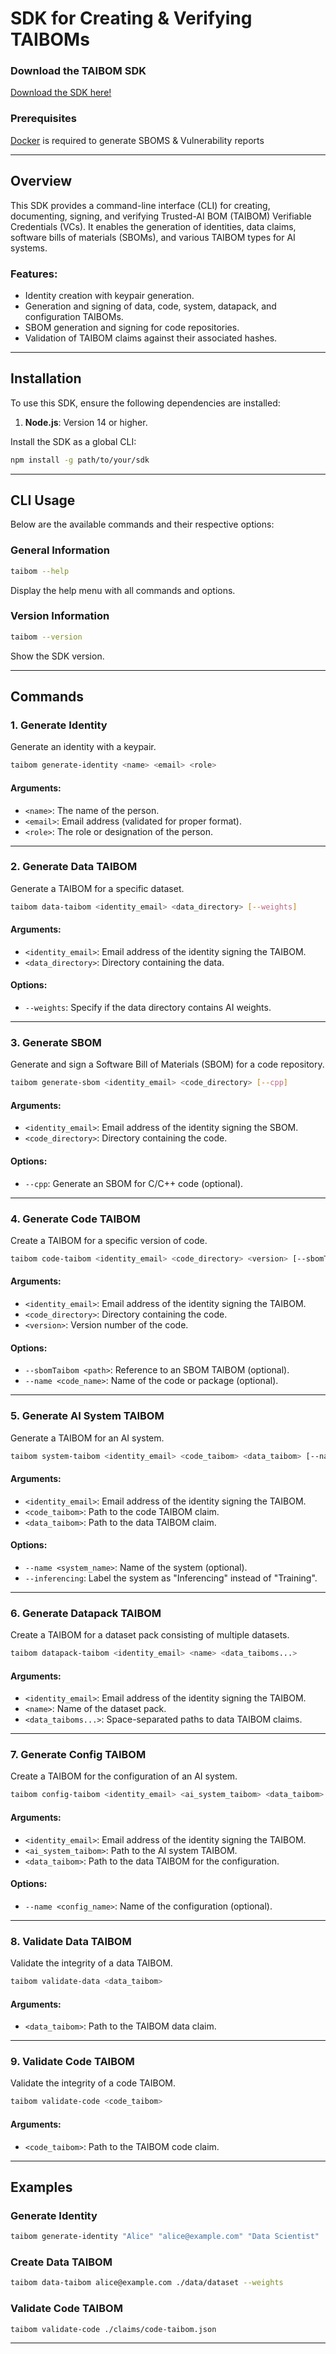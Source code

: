 # SDK for Creating & Verifying TAIBOMs

### Download the TAIBOM SDK

  <a href="/nqminds-taibom-sdk-0.0.1.tgz">
    Download the SDK here!
  </a>

### Prerequisites

[Docker](https://www.docker.com/) is required to generate SBOMS & Vulnerability reports


---

## Overview
This SDK provides a command-line interface (CLI) for creating, documenting, signing, and verifying Trusted-AI BOM (TAIBOM) Verifiable Credentials (VCs). It enables the generation of identities, data claims, software bills of materials (SBOMs), and various TAIBOM types for AI systems.

### Features:
- Identity creation with keypair generation.
- Generation and signing of data, code, system, datapack, and configuration TAIBOMs.
- SBOM generation and signing for code repositories.
- Validation of TAIBOM claims against their associated hashes.

---

## Installation
To use this SDK, ensure the following dependencies are installed:

1. **Node.js**: Version 14 or higher.

Install the SDK as a global CLI:
```bash
npm install -g path/to/your/sdk
```

---

## CLI Usage
Below are the available commands and their respective options:

### General Information
```bash
taibom --help
```
Display the help menu with all commands and options.

### Version Information
```bash
taibom --version
```
Show the SDK version.

---

## Commands

### 1. Generate Identity
Generate an identity with a keypair.
```bash
taibom generate-identity <name> <email> <role>
```
#### Arguments:
- `<name>`: The name of the person.
- `<email>`: Email address (validated for proper format).
- `<role>`: The role or designation of the person.

---

### 2. Generate Data TAIBOM
Generate a TAIBOM for a specific dataset.
```bash
taibom data-taibom <identity_email> <data_directory> [--weights]
```
#### Arguments:
- `<identity_email>`: Email address of the identity signing the TAIBOM.
- `<data_directory>`: Directory containing the data.

#### Options:
- `--weights`: Specify if the data directory contains AI weights.

---

### 3. Generate SBOM
Generate and sign a Software Bill of Materials (SBOM) for a code repository.
```bash
taibom generate-sbom <identity_email> <code_directory> [--cpp]
```
#### Arguments:
- `<identity_email>`: Email address of the identity signing the SBOM.
- `<code_directory>`: Directory containing the code.

#### Options:
- `--cpp`: Generate an SBOM for C/C++ code (optional).

---

### 4. Generate Code TAIBOM
Create a TAIBOM for a specific version of code.
```bash
taibom code-taibom <identity_email> <code_directory> <version> [--sbomTaibom <path>] [--name <code_name>]
```
#### Arguments:
- `<identity_email>`: Email address of the identity signing the TAIBOM.
- `<code_directory>`: Directory containing the code.
- `<version>`: Version number of the code.

#### Options:
- `--sbomTaibom <path>`: Reference to an SBOM TAIBOM (optional).
- `--name <code_name>`: Name of the code or package (optional).

---

### 5. Generate AI System TAIBOM
Generate a TAIBOM for an AI system.
```bash
taibom system-taibom <identity_email> <code_taibom> <data_taibom> [--name <system_name>] [--inferencing]
```
#### Arguments:
- `<identity_email>`: Email address of the identity signing the TAIBOM.
- `<code_taibom>`: Path to the code TAIBOM claim.
- `<data_taibom>`: Path to the data TAIBOM claim.

#### Options:
- `--name <system_name>`: Name of the system (optional).
- `--inferencing`: Label the system as "Inferencing" instead of "Training".

---

### 6. Generate Datapack TAIBOM
Create a TAIBOM for a dataset pack consisting of multiple datasets.
```bash
taibom datapack-taibom <identity_email> <name> <data_taiboms...>
```
#### Arguments:
- `<identity_email>`: Email address of the identity signing the TAIBOM.
- `<name>`: Name of the dataset pack.
- `<data_taiboms...>`: Space-separated paths to data TAIBOM claims.

---

### 7. Generate Config TAIBOM
Create a TAIBOM for the configuration of an AI system.
```bash
taibom config-taibom <identity_email> <ai_system_taibom> <data_taibom> [--name <config_name>]
```
#### Arguments:
- `<identity_email>`: Email address of the identity signing the TAIBOM.
- `<ai_system_taibom>`: Path to the AI system TAIBOM.
- `<data_taibom>`: Path to the data TAIBOM for the configuration.

#### Options:
- `--name <config_name>`: Name of the configuration (optional).

---

### 8. Validate Data TAIBOM
Validate the integrity of a data TAIBOM.
```bash
taibom validate-data <data_taibom>
```
#### Arguments:
- `<data_taibom>`: Path to the TAIBOM data claim.

---

### 9. Validate Code TAIBOM
Validate the integrity of a code TAIBOM.
```bash
taibom validate-code <code_taibom>
```
#### Arguments:
- `<code_taibom>`: Path to the TAIBOM code claim.

---

## Examples

### Generate Identity
```bash
taibom generate-identity "Alice" "alice@example.com" "Data Scientist"
```

### Create Data TAIBOM
```bash
taibom data-taibom alice@example.com ./data/dataset --weights
```

### Validate Code TAIBOM
```bash
taibom validate-code ./claims/code-taibom.json
```

---

